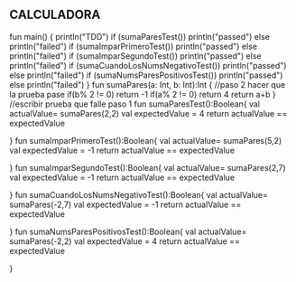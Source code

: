 ## CALCULADORA


fun main() {
    println("TDD")
    if (sumaParesTest()) println("passed") else println("failed")
    if (sumaImparPrimeroTest()) println("passed") else println("failed")
    if (sumaImparSegundoTest()) println("passed") else println("failed")
    if (sumaCuandoLosNumsNegativoTest()) println("passed") else println("failed")
    if (sumaNumsParesPositivosTest()) println("passed") else println("failed")
}
fun sumaPares(a: Int, b: Int):Int {
    //paso 2 hacer que la prueba pase 
    if(b% 2 != 0) return -1
    if(a% 2 != 0) return 4
    return a+b
}
//escribir prueba que falle paso 1
fun sumaParesTest():Boolean{
    val actualValue= sumaPares(2,2)
    val expectedValue = 4
    return actualValue == expectedValue
    
}
fun sumaImparPrimeroTest():Boolean{
    val actualValue= sumaPares(5,2)
    val expectedValue = -1
    return actualValue == expectedValue
    
}
fun sumaImparSegundoTest():Boolean{
    val actualValue= sumaPares(2,7)
    val expectedValue = -1
    return actualValue == expectedValue
    
}
fun sumaCuandoLosNumsNegativoTest():Boolean{
    val actualValue= sumaPares(-2,7)
    val expectedValue = -1
    return actualValue == expectedValue
    
}
fun sumaNumsParesPositivosTest():Boolean{
    val actualValue= sumaPares(-2,2)
    val expectedValue = 4
    return actualValue == expectedValue
    
}
